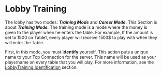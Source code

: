 # Lobby Training

The lobby has two modes: ***Training Mode*** and ***Career Mode***. This Section is about ***Training Mode***. The training mode is a mode where the money is given to the player when he enters the table. For example, If the amount is set to 1500 on Table1, every player will receive 1500$ to play with when they will enter the Table.

First, in this mode, you must **identify** yourself. This action puts a unique name to your Tcp Connection for the server. This name will be used as your playername on every table that you will play. For more information, see the [LobbyTraining.Identification](https://github.com/Ericmas001/BluffinMuffin.Protocol/blob/master/C%23/Documentation/LobbyTraining.Identification.md) section.
